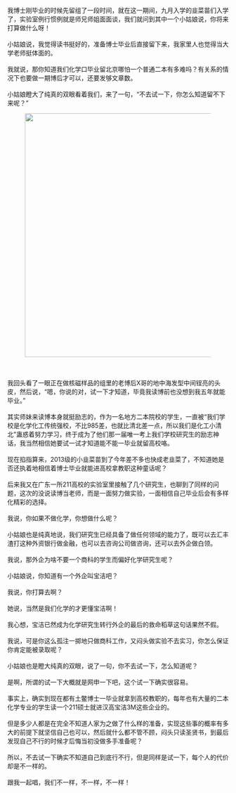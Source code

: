 我博士刚毕业的时候先留组了一段时间，就在这一期间，九月入学的韭菜苗们入学了，实验室例行惯例就是师兄师姐面面谈，我们就问到其中一个小姑娘说，你将来打算做什么呀！<br/><br/>小姑娘说，我觉得读书挺好的，准备博士毕业后直接留下来，我家里人也觉得当大学老师挺体面的。<br/><br/>我就说，那你知道我们化学口毕业留北京哪怕一个普通二本有多难吗？有关系的情况下也要做一期博后才可以，还要发够文章数。<br/><br/>小姑娘瞪大了纯真的双眼看着我们，来了一句，“不去试一下，你怎么知道留不下来呢？”<br/><figure><img data-rawheight="307" src="https://pic4.zhimg.com/v2-c69e6c556e7c58eeb97b228acc984527_b.jpg" data-rawwidth="555" class="origin_image zh-lightbox-thumb" width="555" data-original="https://pic4.zhimg.com/v2-c69e6c556e7c58eeb97b228acc984527_r.jpg"/></figure><br/><br/>我回头看了一眼正在做核磁样品的组里的老博后X哥的地中海发型中间锃亮的头皮，然后说，“嗯，你说的对，试一下才知道，毕竟我读博前也没想到我五年就能毕业。”<br/><br/>其实师妹来读博本身就挺励志的，作为一名地方二本院校的学生，一直被“我们学校是化学化工传统强校，不比985差，也就比清北差一点，所以我们是化工小清北”蛊惑着努力学习，终于成为了他们那一届唯一考上我们学校研究生的励志神话，我当然相信她要试一试才知道能不能一毕业就留高校咯。<br/><br/>现在掐指算来，2013级的小韭菜苗到了今年差不多也快成老韭菜了，不知道她是否还执着地相信着博士毕业就能进高校拿教职这种童话呢？<br/><br/>后来我又在广东一所211高校的实验室里接触了几个研究生，也聊到了同样的问题，这次的没说读博当老师，而是一面努力做实验，一面相信自己毕业后会有多样化精彩的选择。<br/><br/>我说，你如果不做化学，你想做什么呢？<br/><br/>小姑娘也是纯真地说，我们研究生已经具备了做任何领域的能力了，既可以去汇丰渣打这种外资银行做金融，也可以去咨询公司做咨询，还可以去外企做白领。<br/><br/>我说，那外企为啥不要一个商科的学生而偏好化学研究生呢？<br/><br/>小姑娘说，你知道有一个外企叫宝洁吧？<br/><br/>我说，你打算去啊？<br/><br/>她说，当然是我们化学的才更懂宝洁啊！<br/><br/>我心想，宝洁已然成为化学研究生转行外企的最后的救命稻草这句话果然不假。<br/><br/>我说，可是你这么孤注一掷地只做商科工作，又闷头做实验不去实习，你怎么保证你肯定能被录取呢？<br/><br/>小姑娘也是瞪大纯真的双眼，说了一句，你不去试一下，怎么知道呢？<br/><br/>是啊，所谓的试一下大概就是网申一下吧，这个试一下确实很容易。<br/><br/>事实上，确实到现在都有土鳖博士一毕业就拿到高校教职的，每年也有大量的二本化学专业的学生读一个211硕士就进汉高宝洁3M这些企业的。<br/><br/>但是多少人都是在完全不知道人家为之做了什么样的准备，实现这些事的概率有多大的前提下就坚信自己也可以，然后就什么都不管不顾，闷头只读圣贤书，到最后发现自己不行的时候才后悔当初没做多手准备呢？<br/><br/>所以，不去试一下确实不知道自己到底行不行，但是同样是试一下，每个人的代价却是不一样的。<br/><br/>跟我一起唱，我们不一样，不一样，不一样！